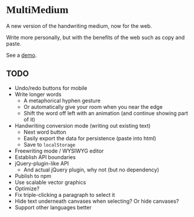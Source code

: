 
# <span style="font-family: 'Seoge Print', 'Seoge Script', 'Seoge', cursive">MultiMedium</span>

A new version of the handwriting medium, now for the web.

Write more personally, but with the benefits of the web such as copy and paste.

See a [demo](http://multiism.github.io/multi-medium/).

## TODO

* Undo/redo buttons for mobile
* Write longer words
	* A metaphorical hyphen gesture
	* Or automatically give your room when you near the edge
	* Shift the word off left with an animation (and continue showing part of it)
* Handwriting conversion mode (writing out existing text)
	* Next word button
	* Easily export the data for persistence (paste into html)
	* Save to `localStorage`
* Freewriting mode / WYSIWYG editor
* Establish API boundaries
* jQuery-plugin-like API
	* And actual jQuery plugin, why not (but no dependency)
* Publish to npm
* Use scalable vector graphics
* Optimize?
* Fix triple-clicking a paragraph to select it
* Hide text underneath canvases when selecting? Or hide canvases?
* Support other languages better
